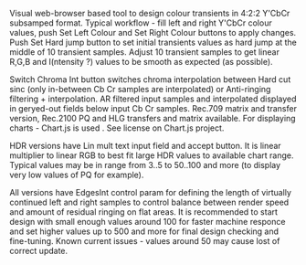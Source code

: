 Visual web-browser based tool to design colour transients in 4:2:2 Y'CbCr subsamped format.
Typical workflow - fill left and right Y'CbCr colour values, push Set Left Colour and Set Right Colour buttons to apply changes. Push Set Hard jump button to set initial transients values as hard jump at the middle of 10 transient samples. Adjust 10 transient samples to get linear R,G,B and I(ntensity ?) values to be smooth as expected (as possible).

Switch Chroma Int button switches chroma interpolation between Hard cut sinc (only in-between Cb Cr samples are interpolated) or Anti-ringing filtering + interpolation. 
AR filtered input samples and interpolated displayed in geryed-out fields below input Cb Cr samples.
Rec.709 matrix and transfer version, Rec.2100 PQ and HLG transfers and matrix available.
For displaying charts - Chart.js is used . See license on Chart.js project.

HDR versions have Lin mult text input field and accept button. It is linear multiplier to linear RGB to best fit large HDR values to available chart range. Typical values may be in range from 3..5 to 50..100 and more (to display very low values of PQ for example).

All versions have EdgesInt control param for defining the length of virtually continued left and right samples to control balance between render speed and amount of residual ringing on flat areas. It is recommended to start design with small enough values around 100 for faster machine responce and set higher values up to 500 and more for final design checking and fine-tuning. Known current issues - values around 50 may cause lost of correct update.
